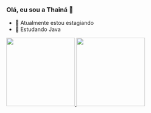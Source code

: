### Olá, eu sou a Thainá 👋

- 🔭 Atualmente estou estagiando
- 🌱 Estudando Java
<div>
  <a href="https//github.com/Hillary157">
  <img height ="180em" src = "https://github-readme-stats.vercel.app/apiHillary157=anuraghazra)](https://github.com/anuraghazra/github-readme-stats">
  <img height ="180em" src = "https://github-readme-stats.vercel.app/apiHillary157=anuraghazra&show_icons=true&theme=radical">
     
<div/>
